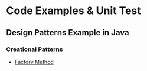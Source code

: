 # Code Examples & Unit Test

## Design Patterns Example in Java

### Creational Patterns

- [Factory Method](./DesignPatterns/FactoryMethod)
